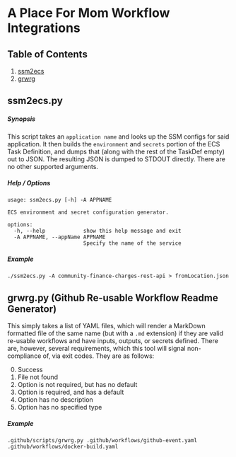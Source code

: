 # A Place For Mom Workflow Integrations

## Table of Contents

1. [ssm2ecs]("/aplaceformom/workflows/blob/main/.github/scripts/README.md#ssm2ecspy")
2. [grwrg]("/aplaceformom/workflows/blob/main/.github/scripts/README.md#grwrgpy")

## ssm2ecs.py

##### Synopsis

This script takes an `application name` and looks up the SSM configs for said
application. It then builds the `environment` and `secrets` portion of the ECS
Task Definition, and dumps that (along with the rest of the TaskDef empty) out
to JSON. The resulting JSON is dumped to STDOUT directly. There are no other
supported arguments.

##### Help / Options

```
usage: ssm2ecs.py [-h] -A APPNAME

ECS environment and secret configuration generator.

options:
  -h, --help            show this help message and exit
  -A APPNAME, --appName APPNAME
                        Specify the name of the service
```

##### Example

```
./ssm2ecs.py -A community-finance-charges-rest-api > fromLocation.json
```

## grwrg.py (Github Re-usable Workflow Readme Generator)

This simply takes a list of YAML files, which will render a MarkDown formatted
file of the same name (but with a `.md` extension) if they are valid re-usable
workflows and have inputs, outputs, or secrets defined. There are, however,
several requirements, which this tool will signal non-compliance of, via exit
codes. They are as follows:

0. Success
1. File not found
2. Option is not required, but has no default
3. Option is required, and has a default
4. Option has no description
5. Option has no specified type

##### Example

```
.github/scripts/grwrg.py .github/workflows/github-event.yaml .github/workflows/docker-build.yaml
```
